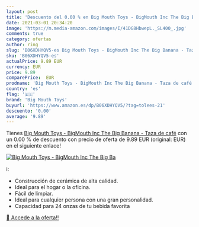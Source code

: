 ```yaml
---
layout: post
title: 'Descuento del 0.00 % en Big Mouth Toys - BigMouth Inc The Big Ba'
date: 2021-03-01 20:34:20
image: 'https://m.media-amazon.com/images/I/41DG8HbwepL._SL400_.jpg'
comments: true
category: ofertas
author: ring
slug: 'B06XDHYQV5-es Big Mouth Toys - BigMouth Inc The Big Banana - Taza de café'
sku: 'B06XDHYQV5-es'
actualPrice: 9.89 EUR
currency: EUR
price: 9.89
comparePrice:  EUR
prodname: 'Big Mouth Toys - BigMouth Inc The Big Banana - Taza de café'
country: 'es'
flag: '🇪🇸'
brand: 'Big Mouth Toys'
buyurl: 'https://www.amazon.es/dp/B06XDHYQV5/?tag=tolees-21'
descuento: '0.00'
average: '9.89'
---
```


Tienes [Big Mouth Toys - BigMouth Inc The Big Banana - Taza de café](https://www.amazon.es/dp/B06XDHYQV5/?tag=tolees-21) con un 0.00 % de descuento con precio de oferta de 9.89 EUR (original:  EUR) en el siguiente enlace!

[![Big Mouth Toys - BigMouth Inc The Big Ba](https://m.media-amazon.com/images/I/41DG8HbwepL._SL400_.jpg)](https://www.amazon.es/dp/B06XDHYQV5/?tag=tolees-21)

ℹ️:

- Construcción de cerámica de alta calidad.
- Ideal para el hogar o la oficina.
- Fácil de limpiar.
- Ideal para cualquier persona con una gran personalidad.
- Capacidad para 24 onzas de tu bebida favorita

[🛒 Accede a la oferta!!](https://www.amazon.es/dp/B06XDHYQV5/?tag=tolees-21)
